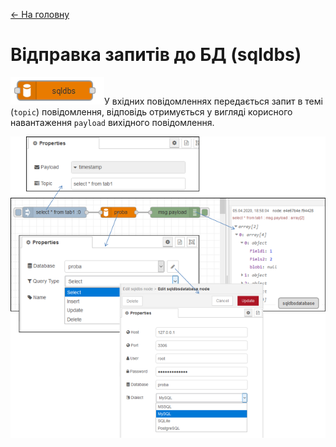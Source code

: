 [<- На головну](../) 

# Відправка запитів до БД (sqldbs)

![](media/pic2.png)У вхідних повідомленнях передається запит в темі (`topic`) повідомлення, відповідь отримується у вигляді корисного навантаження `payload` вихідного повідомлення.

![](media/2.png)   

